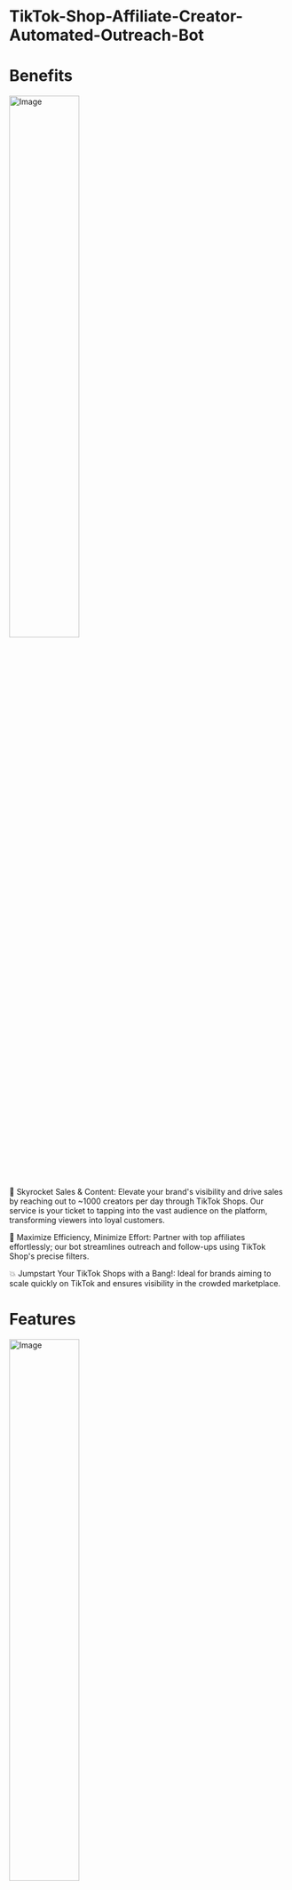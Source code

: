 # TikTok-Shop-Affiliate-Creator-Automated-Outreach-Bot



# Benefits

<img alt="Image" width="50%" src="https://www.salesforce.com/blog/wp-content/uploads/sites/2/2023/10/Sales_Quotas.jpg" />

🚀 Skyrocket Sales & Content: Elevate your brand's visibility and drive sales by reaching out to ~1000 creators per day through TikTok Shops. Our service is your ticket to tapping into the vast audience on the platform, transforming viewers into loyal customers.

🛌 Maximize Efficiency, Minimize Effort: Partner with top affiliates effortlessly; our bot streamlines outreach and follow-ups using TikTok Shop's precise filters.

💥 Jumpstart Your TikTok Shops with a Bang!: Ideal for brands aiming to scale quickly on TikTok and ensures visibility in the crowded marketplace. 

# Features

<img alt="Image" width="50%" src="https://amoeboids.com/wp-content/uploads/2020/08/A-Definitive-Guide-to-Announcing-New-Features-Banner.webp" />

🤖 1 - Automate your TikTok outreach with our Affiliate & Creator Bot, streamlining affiliate invitations and creator messaging directly through the TikTok Seller Center

🤵 2 - Our bot service is a done-for-you solution with exceptional customer service, eliminating installation and management hassles for you.

🎯 3 - Utilizes TikTok Shop filters and sends customized messages—streamlining your outreach with precision and personalization.

🚀 4 - Choose from our range of plans to match your scaling speed, with options to feature one or two products in our campaigns.

🔒 5 - Every bot is safe and secure by leveraging a unique VPS and IP address for each client. The bot replicates human behavior and does an action every 1.5-2.5 minutes to avoid detection. 

# Our Approach
1.	📩 We automate Target Collaboration Affiliate Invites through Tiktok Seller Center
2.	💬 We automate Creator Messages and follow-up messages through Tiktok Seller Center
3.	🛠️ In Construction: We will automate Tiktok Profile Messages and follow-up messages

# Demo:


[![Demo link](https://img.youtube.com/vi/1Y8bWmnuXr0/0.jpg) width="100%"](https://www.youtube.com/watch?v=1Y8bWmnuXr0)


## Connect With Us:
<br/>
<a href="https://ttbot.co">
    <img alt="Website" width="30px" src="https://edent.github.io/SuperTinyIcons/images/svg/chrome.svg" />
    <code>ttbot.co</code>
</a>

<br/>

<a href="https://mail.google.com/mail/u/?authuser=hello@ttbot.co">
    <img alt="Gmail" width="30px" src="https://edent.github.io/SuperTinyIcons/images/svg/gmail.svg" />
    <code>hello@ttbot.co</code>
</a>

<br/>


<a href="https://wa.me/+19258998649">
    <img alt="Whatsapp" width="30px" src="https://edent.github.io/SuperTinyIcons/images/svg/whatsapp.svg" />
    <code>+1-925-899-8649</code>
</a>

<br/>

Directly reach me out from one of above channel and hire me to get Tiktok Shop Affiliate Creator Automated Outreach Bot.
